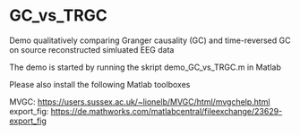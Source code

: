 # GC_vs_TRGC

Demo qualitatively comparing Granger causality (GC) and time-reversed GC on source reconstructed simluated EEG data

The demo is started by running the skript demo_GC_vs_TRGC.m in Matlab

Please also install the following Matlab toolboxes

MVGC: https://users.sussex.ac.uk/~lionelb/MVGC/html/mvgchelp.html  
export_fig: https://de.mathworks.com/matlabcentral/fileexchange/23629-export_fig
